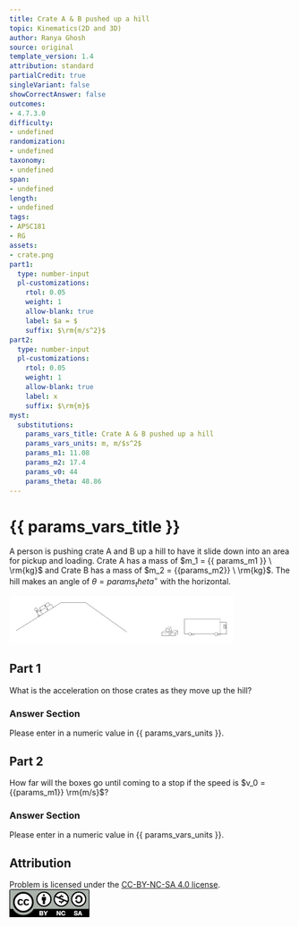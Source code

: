```yaml
---
title: Crate A & B pushed up a hill
topic: Kinematics(2D and 3D)
author: Ranya Ghosh
source: original
template_version: 1.4
attribution: standard
partialCredit: true
singleVariant: false
showCorrectAnswer: false
outcomes:
- 4.7.3.0
difficulty:
- undefined
randomization:
- undefined
taxonomy:
- undefined
span:
- undefined
length:
- undefined
tags:
- APSC181
- RG
assets:
- crate.png
part1:
  type: number-input
  pl-customizations:
    rtol: 0.05
    weight: 1
    allow-blank: true
    label: $a = $
    suffix: $\rm{m/s^2}$
part2:
  type: number-input
  pl-customizations:
    rtol: 0.05
    weight: 1
    allow-blank: true
    label: x
    suffix: $\rm{m}$
myst:
  substitutions:
    params_vars_title: Crate A & B pushed up a hill
    params_vars_units: m, m/$s^2$
    params_m1: 11.08
    params_m2: 17.4
    params_v0: 44
    params_theta: 48.86
---
```

# {{ params_vars_title }}
A person is pushing crate A and B up a hill to have it slide down into an area for pickup and loading.
Crate A has a mass of $m_1 = {{ params_m1 }} \ \rm{kg}$ and Crate B has a mass of $m_2 = {{params_m2}} \ \rm{kg}$.
The hill makes an angle of $\theta =  {{ params_theta }}^{\circ}$ with the horizontal.

<img src="crate.png" width=400>

## Part 1

What is the acceleration on those crates as they move up the hill?

### Answer Section

Please enter in a numeric value in {{ params_vars_units }}.

## Part 2

How far will the boxes go until coming to a stop if the speed is $v_0 = {{params_m1}} \rm{m/s}$?

### Answer Section

Please enter in a numeric value in {{ params_vars_units }}.

## Attribution

Problem is licensed under the [CC-BY-NC-SA 4.0 license](https://creativecommons.org/licenses/by-nc-sa/4.0/).<br> ![The Creative Commons 4.0 license requiring attribution-BY, non-commercial-NC, and share-alike-SA license.](https://raw.githubusercontent.com/firasm/bits/master/by-nc-sa.png)